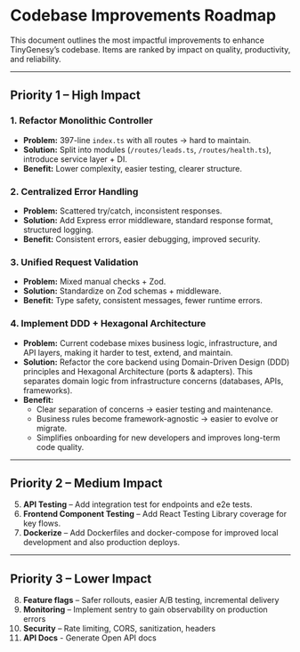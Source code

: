 # Codebase Improvements Roadmap

This document outlines the most impactful improvements to enhance TinyGenesy’s codebase. Items are ranked by impact on quality, productivity, and reliability.

---

## Priority 1 – High Impact

### 1. Refactor Monolithic Controller

- **Problem:** 397-line `index.ts` with all routes → hard to maintain.
- **Solution:** Split into modules (`/routes/leads.ts`, `/routes/health.ts`), introduce service layer + DI.
- **Benefit:** Lower complexity, easier testing, clearer structure.

### 2. Centralized Error Handling

- **Problem:** Scattered try/catch, inconsistent responses.
- **Solution:** Add Express error middleware, standard response format, structured logging.
- **Benefit:** Consistent errors, easier debugging, improved security.

### 3. Unified Request Validation

- **Problem:** Mixed manual checks + Zod.
- **Solution:** Standardize on Zod schemas + middleware.
- **Benefit:** Type safety, consistent messages, fewer runtime errors.

### 4. Implement DDD + Hexagonal Architecture

- **Problem:** Current codebase mixes business logic, infrastructure, and API layers, making it harder to test, extend, and maintain.
- **Solution:** Refactor the core backend using Domain-Driven Design (DDD) principles and Hexagonal Architecture (ports & adapters). This separates domain logic from infrastructure concerns (databases, APIs, frameworks).
- **Benefit:**
  - Clear separation of concerns → easier testing and maintenance.
  - Business rules become framework-agnostic → easier to evolve or migrate.
  - Simplifies onboarding for new developers and improves long-term code quality.

---

## Priority 2 – Medium Impact

5. **API Testing** – Add integration test for endpoints and e2e tests.
6. **Frontend Component Testing** – Add React Testing Library coverage for key flows.
7. **Dockerize** – Add Dockerfiles and docker-compose for improved local development and also production deploys.

---

## Priority 3 – Lower Impact

8. **Feature flags** – Safer rollouts, easier A/B testing, incremental delivery
9. **Monitoring** – Implement sentry to gain observability on production errors
10. **Security** – Rate limiting, CORS, sanitization, headers
11. **API Docs** - Generate Open API docs
